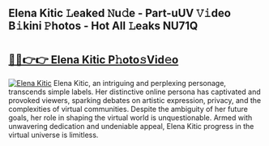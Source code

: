 ## Elena Kitic 𝙻eaked 𝙽u𝚍e - Part-uUV 𝚅𝚒deo B𝚒kini 𝙿hotos - Hot All 𝙻eaks NU71Q

# <h2><a href="http://ld3wgr.urlbe.top/?page=Elena+Kitic">🔗🔗👉👉 Elena Kitic P𝚑oto𝚜Vid𝚎o</a></h2>

[![Elena Kitic](https://i.imgur.com/eBuTRDB.gif)](http://ld3wgr.urlbe.top/?page=Elena+Kitic)
Elena Kitic, an intriguing and perplexing personage, transcends simple labels. Her distinctive online persona has captivated and provoked viewers, sparking debates on artistic expression, privacy, and the complexities of virtual communities. Despite the ambiguity of her future goals, her role in shaping the virtual world is unquestionable. Armed with unwavering dedication and undeniable appeal, Elena Kitic progress in the virtual universe is limitless.
